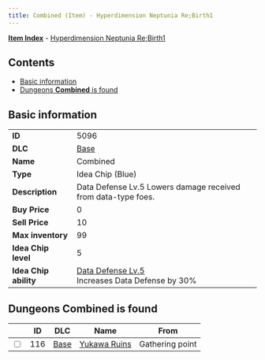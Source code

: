 ```yaml
---
title: Combined (Item) - Hyperdimension Neptunia Re;Birth1
---
```


[**Item Index**](/neptunia/rb1/item/index.html) - [Hyperdimension Neptunia Re;Birth1](/neptunia/rb1)

## Contents

- [Basic information](#basic-information)
- [Dungeons **Combined** is found](#dungeons-combined-is-found)

## Basic information

|   |   |
| -- | -- |
| **ID** | 5096 |
| **DLC** | [Base](/neptunia/rb1/dlc/1-base.html) |
| **Name** | Combined |
| **Type** | Idea Chip (Blue) |
| **Description** | Data Defense Lv.5 Lowers damage received from data-type foes. |
| **Buy Price** | 0 |
| **Sell Price** | 10 |
| **Max inventory** | 99 |
| **Idea Chip level** | 5 |
| **Idea Chip ability** | [Data Defense Lv.5](/neptunia/rb1/avatar/1-9595-data-defense-lv-5.html)<br />Increases Data Defense by 30% |


## Dungeons **Combined** is found

|    | ID | DLC | Name | From |
| -- | -- | --- | ---- | ---- |
| <input type="checkbox" id="rb1-dungeon-1-116" class="trackbox" /> | 116 | [Base](/neptunia/rb1/dlc/1-base.html) | [Yukawa Ruins](/neptunia/rb1/dungeon/1-116-yukawa-ruins.html) | Gathering point |
